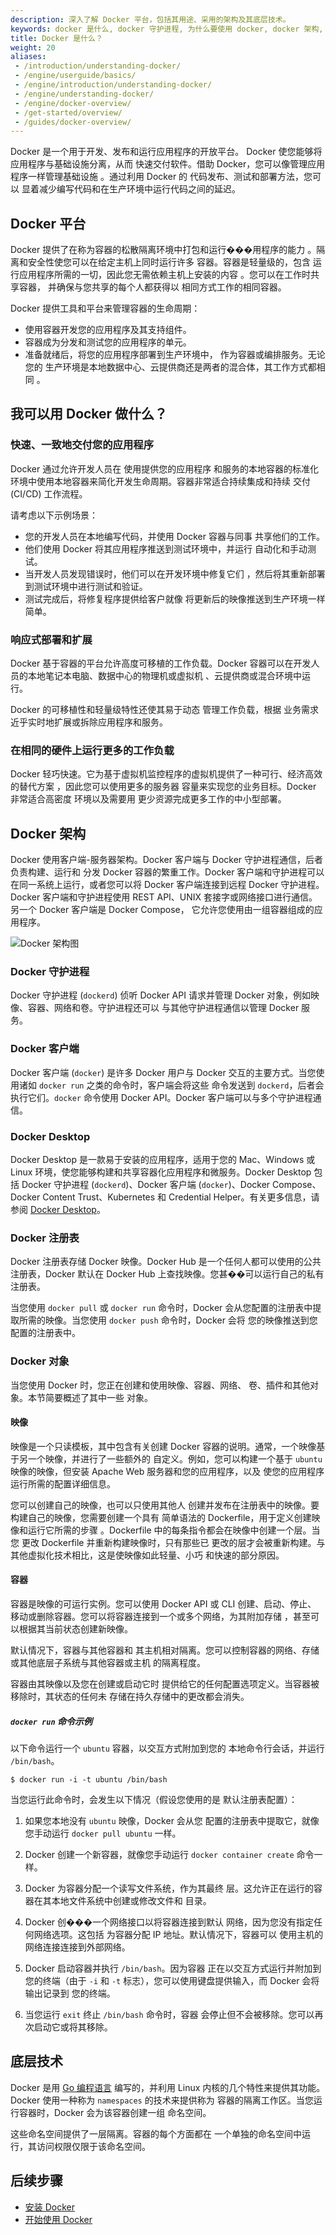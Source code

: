 ```yaml
---
description: 深入了解 Docker 平台，包括其用途、采用的架构及其底层技术。
keywords: docker 是什么, docker 守护进程, 为什么要使用 docker, docker 架构, docker 的用途, docker 客户端, docker 是做什么用的, 为什么选择 docker, docker 的用途, docker 容器是做什么用的, docker 容器是用来做什么的
title: Docker 是什么？
weight: 20
aliases:
 - /introduction/understanding-docker/
 - /engine/userguide/basics/
 - /engine/introduction/understanding-docker/
 - /engine/understanding-docker/
 - /engine/docker-overview/
 - /get-started/overview/
 - /guides/docker-overview/
---
```


Docker 是一个用于开发、发布和运行应用程序的开放平台。
Docker 使您能够将应用程序与基础设施分离，从而
快速交付软件。借助 Docker，您可以像管理应用程序一样管理基础设施
。通过利用 Docker 的
代码发布、测试和部署方法，您可以
显着减少编写代码和在生产环境中运行代码之间的延迟。

## Docker 平台

Docker 提供了在称为容器的松散隔离环境中打包和运行���用程序的能力
。隔离和安全性使您可以在给定主机上同时运行许多
容器。容器是轻量级的，包含
运行应用程序所需的一切，因此您无需依赖主机上安装的内容
。您可以在工作时共享容器，
并确保与您共享的每个人都获得以
相同方式工作的相同容器。

Docker 提供工具和平台来管理容器的生命周期：

* 使用容器开发您的应用程序及其支持组件。
* 容器成为分发和测试您的应用程序的单元。
* 准备就绪后，将您的应用程序部署到生产环境中，
  作为容器或编排服务。无论您的
  生产环境是本地数据中心、云提供商还是两者的混合体，其工作方式都相同
  。

## 我可以用 Docker 做什么？

### 快速、一致地交付您的应用程序

Docker 通过允许开发人员在
使用提供您的应用程序
和服务的本地容器的标准化环境中使用本地容器来简化开发生命周期。容器非常适合持续集成和持续
交付 (CI/CD) 工作流程。

请考虑以下示例场景：

- 您的开发人员在本地编写代码，并使用 Docker 容器与同事
  共享他们的工作。
- 他们使用 Docker 将其应用程序推送到测试环境中，并运行
  自动化和手动测试。
- 当开发人员发现错误时，他们可以在开发环境中修复它们
  ，然后将其重新部署到测试环境中进行测试和验证。
- 测试完成后，将修复程序提供给客户就像
  将更新后的映像推送到生产环境一样简单。

### 响应式部署和扩展

Docker 基于容器的平台允许高度可移植的工作负载。Docker
容器可以在开发人员的本地笔记本电脑、数据中心的物理机或虚拟机
、云提供商或混合环境中运行。

Docker 的可移植性和轻量级特性还使其易于动态
管理工作负载，根据
业务需求近乎实时地扩展或拆除应用程序和服务。

### 在相同的硬件上运行更多的工作负载

Docker 轻巧快速。它为基于虚拟机监控程序的虚拟机提供了一种可行、经济高效的替代方案
，因此您可以使用更多的服务器
容量来实现您的业务目标。Docker 非常适合高密度
环境以及需要用
更少资源完成更多工作的中小型部署。

## Docker 架构

Docker 使用客户端-服务器架构。Docker 客户端与
Docker 守护进程通信，后者负责构建、运行和
分发 Docker 容器的繁重工作。Docker 客户端和守护进程可以
在同一系统上运行，或者您可以将 Docker 客户端连接到远程 Docker
守护进程。Docker 客户端和守护进程使用 REST API、UNIX
套接字或网络接口进行通信。另一个 Docker 客户端是 Docker Compose，
它允许您使用由一组容器组成的应用程序。

![Docker 架构图](images/docker-architecture.webp)

### Docker 守护进程

Docker 守护进程 (`dockerd`) 侦听 Docker API 请求并管理 Docker
对象，例如映像、容器、网络和卷。守护进程还可以
与其他守护进程通信以管理 Docker 服务。

### Docker 客户端

Docker 客户端 (`docker`) 是许多 Docker 用户与
Docker 交互的主要方式。当您使用诸如 `docker run` 之类的命令时，客户端会将这些
命令发送到 `dockerd`，后者会执行它们。`docker` 命令使用
Docker API。Docker 客户端可以与多个守护进程通信。

### Docker Desktop

Docker Desktop 是一款易于安装的应用程序，适用于您的 Mac、Windows 或 Linux 环境，使您能够构建和共享容器化应用程序和微服务。Docker Desktop 包括 Docker 守护进程 (`dockerd`)、Docker 客户端 (`docker`)、Docker Compose、Docker Content Trust、Kubernetes 和 Credential Helper。有关更多信息，请参阅 [Docker Desktop](/manuals/desktop/_index.md)。

### Docker 注册表

Docker 注册表存储 Docker 映像。Docker Hub 是一个任何人都可以使用的公共
注册表，Docker 默认在
Docker Hub 上查找映像。您甚��可以运行自己的私有注册表。

当您使用 `docker pull` 或 `docker run` 命令时，Docker 会从您配置的注册表中提取所需的映像。当您使用 `docker push` 命令时，Docker 会将
您的映像推送到您配置的注册表中。

### Docker 对象

当您使用 Docker 时，您正在创建和使用映像、容器、网络、
卷、插件和其他对象。本节简要概述了其中一些
对象。

#### 映像

映像是一个只读模板，其中包含有关创建 Docker
容器的说明。通常，一个映像基于另一个映像，并进行了一些额外的
自定义。例如，您可以构建一个基于 `ubuntu`
映像的映像，但安装 Apache Web 服务器和您的应用程序，以及
使您的应用程序运行所需的配置详细信息。

您可以创建自己的映像，也可以只使用其他人
创建并发布在注册表中的映像。要构建自己的映像，您需要创建一个具有
简单语法的 Dockerfile，用于定义创建映像和运行它所需的步骤
。Dockerfile 中的每条指令都会在映像中创建一个层。当您
更改 Dockerfile 并重新构建映像时，只有那些已
更改的层才会被重新构建。与其他虚拟化技术相比，这是使映像如此轻量、小巧
和快速的部分原因。

#### 容器

容器是映像的可运行实例。您可以使用 Docker API 或 CLI 创建、启动、停止、
移动或删除容器。您可以将容器连接到一个或多个网络，为其附加存储
，甚至可以根据其当前状态创建新映像。

默认情况下，容器与其他容器和
其主机相对隔离。您可以控制容器的网络、存储
或其他底层子系统与其他容器或主机
的隔离程度。

容器由其映像以及您在创建或启动它时
提供给它的任何配置选项定义。当容器被移除时，其状态的任何未
存储在持久存储中的更改都会消失。

##### `docker run` 命令示例

以下命令运行一个 `ubuntu` 容器，以交互方式附加到您的
本地命令行会话，并运行 `/bin/bash`。

```console
$ docker run -i -t ubuntu /bin/bash
```

当您运行此命令时，会发生以下情况（假设您使用的是
默认注册表配置）：

1.  如果您本地没有 `ubuntu` 映像，Docker 会从您
    配置的注册表中提取它，就像您手动运行 `docker pull ubuntu` 一样。

2.  Docker 创建一个新容器，就像您手动运行 `docker container create`
    命令一样。

3.  Docker 为容器分配一个读写文件系统，作为其最终
    层。这允许正在运行的容器在其本地文件系统中创建或修改文件和
    目录。

4.  Docker 创���一个网络接口以将容器连接到默认
    网络，因为您没有指定任何网络选项。这包括
    为容器分配 IP 地址。默认情况下，容器可以
    使用主机的网络连接连接到外部网络。

5.  Docker 启动容器并执行 `/bin/bash`。因为容器
    正在以交互方式运行并附加到您的终端（由于 `-i` 和 `-t`
    标志），您可以使用键盘提供输入，而 Docker 会将输出记录到
    您的终端。

6.  当您运行 `exit` 终止 `/bin/bash` 命令时，容器
    会停止但不会被移除。您可以再次启动它或将其移除。

## 底层技术

Docker 是用 [Go 编程语言](https://golang.org/) 编写的，并利用
Linux 内核的几个特性来提供其功能。
Docker 使用一种称为 `namespaces` 的技术来提供称为
容器的隔离工作区。当您运行容器时，Docker 会为该容器创建一组
命名空间。

这些命名空间提供了一层隔离。容器的每个方面都在
一个单独的命名空间中运行，其访问权限仅限于该命名空间。

## 后续步骤

- [安装 Docker](/get-started/get-docker.md)
- [开始使用 Docker](/get-started/introduction/_index.md)